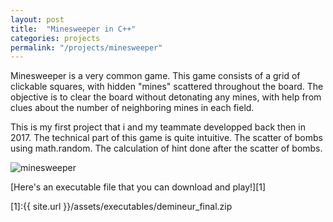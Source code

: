 ```yaml
---
layout: post
title:  "Minesweeper in C++"
categories: projects
permalink: "/projects/minesweeper"
---
```

Minesweeper is a very common game. This game consists of a grid of clickable squares, with hidden "mines" scattered throughout the board. The objective is to clear the board without detonating any mines, with help from clues about the number of neighboring mines in each field.

This is my first project that i and my teammate developped back then in 2017. The technical part of this game is quite intuitive. The scatter of bombs using math.random. The calculation of hint done after the scatter of bombs. 


![minesweeper](/mypage//assets/images/minesweeper.jpg)


[Here's an executable file that you can download and play!][1]

[1]:{{ site.url }}/assets/executables/demineur_final.zip
